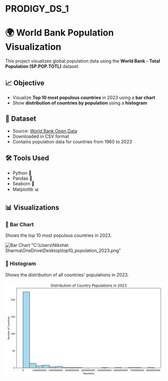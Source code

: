# PRODIGY_DS_1
# 🌍 World Bank Population Visualization

This project visualizes global population data using the **World Bank - Total Population (SP.POP.TOTL)** dataset.

## 📈 Objective

- Visualize **Top 10 most populous countries** in 2023 using a **bar chart**
- Show **distribution of countries by population** using a **histogram**

## 📁 Dataset

- Source: [World Bank Open Data](https://data.worldbank.org/indicator/SP.POP.TOTL)
- Downloaded in CSV format
- Contains population data for countries from 1960 to 2023

## 🛠️ Tools Used

- Python 🐍
- Pandas 🧮
- Seaborn 🎨
- Matplotlib 📊

## 📊 Visualizations

### 🔹 Bar Chart
Shows the top 10 most populous countries in 2023.

![Bar Chart](top10_population_chart.png)
"C:\Users\Nikshat Sharma\OneDrive\Desktop\top10_population_2023.png"

### 🔹 Histogram
Shows the distribution of all countries' populations in 2023.

![Histogram](population_histogram_2023.png)



